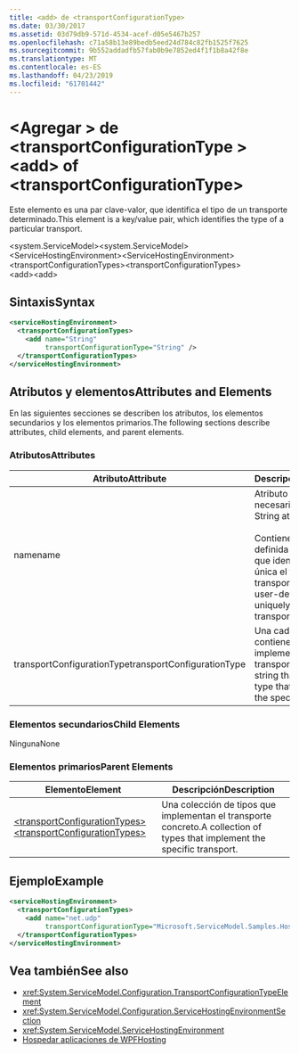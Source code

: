 ```yaml
---
title: <add> de <transportConfigurationType>
ms.date: 03/30/2017
ms.assetid: 03d79db9-571d-4534-acef-d05e5467b257
ms.openlocfilehash: c71a58b13e89bedb5eed24d784c82fb1525f7625
ms.sourcegitcommit: 9b552addadfb57fab0b9e7852ed4f1f1b8a42f8e
ms.translationtype: MT
ms.contentlocale: es-ES
ms.lasthandoff: 04/23/2019
ms.locfileid: "61701442"
---
```

# <a name="add-of-transportconfigurationtype"></a><span data-ttu-id="64104-102">\<Agregar > de \<transportConfigurationType ></span><span class="sxs-lookup"><span data-stu-id="64104-102">\<add> of \<transportConfigurationType></span></span>
<span data-ttu-id="64104-103">Este elemento es una par clave-valor, que identifica el tipo de un transporte determinado.</span><span class="sxs-lookup"><span data-stu-id="64104-103">This element is a key/value pair, which identifies the type of a particular transport.</span></span>  
  
 <span data-ttu-id="64104-104">\<system.ServiceModel></span><span class="sxs-lookup"><span data-stu-id="64104-104">\<system.ServiceModel></span></span>  
<span data-ttu-id="64104-105">\<ServiceHostingEnvironment></span><span class="sxs-lookup"><span data-stu-id="64104-105">\<ServiceHostingEnvironment></span></span>  
<span data-ttu-id="64104-106">\<transportConfigurationTypes></span><span class="sxs-lookup"><span data-stu-id="64104-106">\<transportConfigurationTypes></span></span>  
<span data-ttu-id="64104-107">\<add></span><span class="sxs-lookup"><span data-stu-id="64104-107">\<add></span></span>  
  
## <a name="syntax"></a><span data-ttu-id="64104-108">Sintaxis</span><span class="sxs-lookup"><span data-stu-id="64104-108">Syntax</span></span>  
  
```xml  
<serviceHostingEnvironment>
  <transportConfigurationTypes>
    <add name="String"
         transportConfigurationType="String" />
  </transportConfigurationTypes>
</serviceHostingEnvironment>
```  
  
## <a name="attributes-and-elements"></a><span data-ttu-id="64104-109">Atributos y elementos</span><span class="sxs-lookup"><span data-stu-id="64104-109">Attributes and Elements</span></span>  
 <span data-ttu-id="64104-110">En las siguientes secciones se describen los atributos, los elementos secundarios y los elementos primarios.</span><span class="sxs-lookup"><span data-stu-id="64104-110">The following sections describe attributes, child elements, and parent elements.</span></span>  
  
### <a name="attributes"></a><span data-ttu-id="64104-111">Atributos</span><span class="sxs-lookup"><span data-stu-id="64104-111">Attributes</span></span>  
  
|<span data-ttu-id="64104-112">Atributo</span><span class="sxs-lookup"><span data-stu-id="64104-112">Attribute</span></span>|<span data-ttu-id="64104-113">Descripción</span><span class="sxs-lookup"><span data-stu-id="64104-113">Description</span></span>|  
|---------------|-----------------|  
|<span data-ttu-id="64104-114">name</span><span class="sxs-lookup"><span data-stu-id="64104-114">name</span></span>|<span data-ttu-id="64104-115">Atributo de cadena necesario.</span><span class="sxs-lookup"><span data-stu-id="64104-115">Required String attribute.</span></span><br /><br /> <span data-ttu-id="64104-116">Contiene una clave definida por el usuario que identifica de forma única el tipo de transporte.</span><span class="sxs-lookup"><span data-stu-id="64104-116">Contains a user-defined key that uniquely identifies the transport type.</span></span>|  
|<span data-ttu-id="64104-117">transportConfigurationType</span><span class="sxs-lookup"><span data-stu-id="64104-117">transportConfigurationType</span></span>|<span data-ttu-id="64104-118">Una cadena que contiene el tipo que implementa el transporte concreto.</span><span class="sxs-lookup"><span data-stu-id="64104-118">A string that contains the type that implements the specific transport.</span></span>|  
  
### <a name="child-elements"></a><span data-ttu-id="64104-119">Elementos secundarios</span><span class="sxs-lookup"><span data-stu-id="64104-119">Child Elements</span></span>  
 <span data-ttu-id="64104-120">Ninguna</span><span class="sxs-lookup"><span data-stu-id="64104-120">None</span></span>  
  
### <a name="parent-elements"></a><span data-ttu-id="64104-121">Elementos primarios</span><span class="sxs-lookup"><span data-stu-id="64104-121">Parent Elements</span></span>  
  
|<span data-ttu-id="64104-122">Elemento</span><span class="sxs-lookup"><span data-stu-id="64104-122">Element</span></span>|<span data-ttu-id="64104-123">Descripción</span><span class="sxs-lookup"><span data-stu-id="64104-123">Description</span></span>|  
|-------------|-----------------|  
|[<span data-ttu-id="64104-124">\<transportConfigurationTypes></span><span class="sxs-lookup"><span data-stu-id="64104-124">\<transportConfigurationTypes></span></span>](../../../../../docs/framework/configure-apps/file-schema/wcf/transportconfigurationtypes.md)|<span data-ttu-id="64104-125">Una colección de tipos que implementan el transporte concreto.</span><span class="sxs-lookup"><span data-stu-id="64104-125">A collection of types that implement the specific transport.</span></span>|  
  
## <a name="example"></a><span data-ttu-id="64104-126">Ejemplo</span><span class="sxs-lookup"><span data-stu-id="64104-126">Example</span></span>  
  
```xml  
<serviceHostingEnvironment>
  <transportConfigurationTypes>
    <add name="net.udp"
         transportConfigurationType="Microsoft.ServiceModel.Samples.Hosting.HostedUdpTransportConfiguration, UdpActivation, Version=1.0.0.0, Culture=neutral, PublicKeyToken=6fa904d2da1848d6" />
  </transportConfigurationTypes>
</serviceHostingEnvironment>
```  
  
## <a name="see-also"></a><span data-ttu-id="64104-127">Vea también</span><span class="sxs-lookup"><span data-stu-id="64104-127">See also</span></span>

- <xref:System.ServiceModel.Configuration.TransportConfigurationTypeElement>
- <xref:System.ServiceModel.Configuration.ServiceHostingEnvironmentSection>
- <xref:System.ServiceModel.ServiceHostingEnvironment>
- [<span data-ttu-id="64104-128">Hospedar aplicaciones de WPF</span><span class="sxs-lookup"><span data-stu-id="64104-128">Hosting</span></span>](../../../../../docs/framework/wcf/feature-details/hosting.md)
